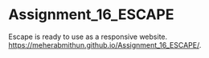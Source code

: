 # Assignment_16_ESCAPE
Escape is ready to use as a responsive website.
https://meherabmithun.github.io/Assignment_16_ESCAPE/.
